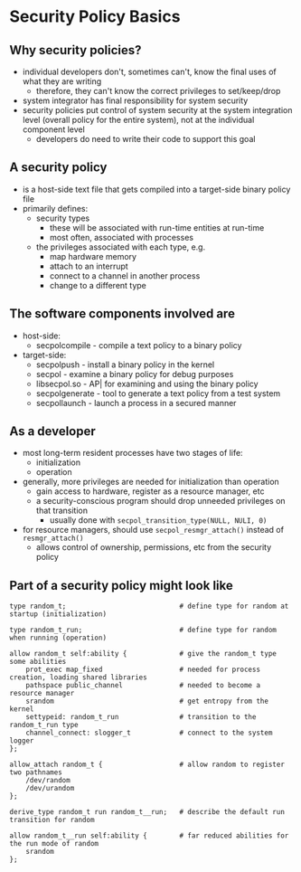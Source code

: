 # Security Policy Basics

## Why security policies?

- individual developers don't, sometimes can't, know the final uses of what they are writing
  - therefore, they can't know the correct privileges to set/keep/drop
- system integrator has final responsibility for system security
- security policies put control of system security at the system integration level (overall policy for the entire system), not at the individual component level
  - developers do need to write their code to support this goal

## A security policy

- is a host-side text file that gets compiled into a target-side binary policy file
- primarily defines:
  - security types
    - these will be associated with run-time entities at run-time
    - most often, associated with processes
  - the privileges associated with each type, e.g.
    - map hardware memory
    - attach to an interrupt
    - connect to a channel in another process
    - change to a different type

## The software components involved are

- host-side:
  - secpolcompile - compile a text policy to a binary policy
- target-side:
  - secpolpush - install a binary policy in the kernel
  - secpol - examine a binary policy for debug purposes
  - libsecpol.so - AP| for examining and using the binary policy
  - secpolgenerate - tool to generate a text policy from a test system
  - secpollaunch - launch a process in a secured manner

## As a developer

- most long-term resident processes have two stages of life:
  - initialization
  - operation
- generally, more privileges are needed for initialization than operation
  - gain access to hardware, register as a resource manager, etc
  - a security-conscious program should drop unneeded privileges on that transition
    - usually done with `secpol_transition_type(NULL, NULI, 0)`
- for resource managers, should use `secpol_resmgr_attach()` instead of `resmgr_attach()`
  - allows control of ownership, permissions, etc from the security policy

## Part of a security policy might look like

``` text
type random_t;                            # define type for random at startup (initialization)

type random_t_run;                        # define type for random when running (operation)

allow random_t self:ability {             # give the random_t type some abilities
    prot_exec map_fixed                   # needed for process creation, loading shared libraries
    pathspace public_channel              # needed to become a resource manager
    srandom                               # get entropy from the kernel
    settypeid: random_t_run               # transition to the random_t_run type
    channel_connect: slogger_t            # connect to the system logger
};

allow_attach random_t {                   # allow random to register two pathnames
    /dev/random
    /dev/urandom
};

derive_type random_t run random_t__run;   # describe the default run transition for random

allow random_t__run self:ability {        # far reduced abilities for the run mode of random
    srandom
};
```
